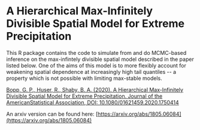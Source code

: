 # A Hierarchical Max-Infinitely Divisible Spatial Model  for Extreme Precipitation

This R package contains the code to simulate from and do MCMC-based inference on the max-infintely divisible spatial model described in the paper listed below. One of the aims of this model is to more flexibly account for weakening spatial dependence at increasingly high tail quantiles -- a property which is not possible with limiting max-stable models.

[Bopp, G. P., Huser,  R., Shaby, B. A. (2020). A Hierarchical Max-Infinitely Divisible Spatial Model  for Extreme Precipitation. Journal of the AmericanStatistical Association, DOI: 10.1080/01621459.2020.1750414](https://www.tandfonline.com/doi/abs/10.1080/01621459.2020.1750414)

An arxiv version can be found here: [https://arxiv.org/abs/1805.06084](https://arxiv.org/abs/1805.06084)
